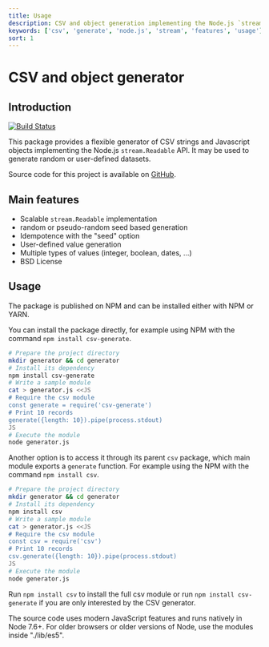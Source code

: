 ```yaml
---
title: Usage
description: CSV and object generation implementing the Node.js `stream.Readable` API
keywords: ['csv', 'generate', 'node.js', 'stream', 'features', 'usage']
sort: 1
---
```


# CSV and object generator

## Introduction

[![Build Status](https://api.travis-ci.org/adaltas/node-csv-generate.svg)](https://travis-ci.org/#!/adaltas/node-csv-generate)

This package provides a flexible generator of CSV strings and Javascript objects
implementing the Node.js `stream.Readable` API. It may be used to generate 
random or user-defined datasets.

Source code for this project is available on [GitHub](https://github.com/adaltas/node-csv-generate).

## Main features

* Scalable `stream.Readable` implementation
* random or pseudo-random seed based generation
* Idempotence with the "seed" option
* User-defined value generation
* Multiple types of values (integer, boolean, dates, ...)
* BSD License

## Usage

The package is published on NPM and can be installed either with NPM or YARN.

You can install the package directly, for example using NPM with the command `npm install csv-generate`.

```bash
# Prepare the project directory
mkdir generator && cd generator
# Install its dependency
npm install csv-generate
# Write a sample module
cat > generator.js <<JS
# Require the csv module
const generate = require('csv-generate')
# Print 10 records
generate({length: 10}).pipe(process.stdout)
JS
# Execute the module
node generator.js
```

Another option is to access it through its parent `csv` package, which main module exports a `generate` function. For example using the NPM with the command `npm install csv`.

```bash
# Prepare the project directory
mkdir generator && cd generator
# Install its dependency
npm install csv
# Write a sample module
cat > generator.js <<JS
# Require the csv module
const csv = require('csv')
# Print 10 records
csv.generate({length: 10}).pipe(process.stdout)
JS
# Execute the module
node generator.js
```

Run `npm install csv` to install the full csv module or run
`npm install csv-generate` if you are only interested by the CSV generator.



The source code uses modern JavaScript features and runs natively in Node 7.6+.
For older browsers or older versions of Node, use the modules inside "./lib/es5".
